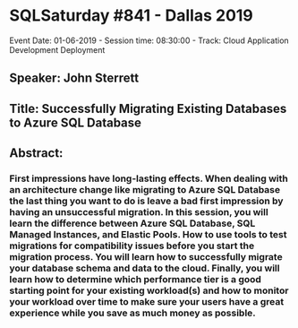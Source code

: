 # SQLSaturday #841 - Dallas 2019
Event Date: 01-06-2019 - Session time: 08:30:00 - Track: Cloud Application Development  Deployment
## Speaker: John Sterrett
## Title: Successfully Migrating Existing Databases to Azure SQL Database
## Abstract:
### First impressions have long-lasting effects. When dealing with an architecture change like migrating to Azure SQL Database the last thing you want to do is leave a bad first impression by having an unsuccessful migration. In this session, you will learn the difference between Azure SQL Database, SQL Managed Instances, and Elastic Pools. How to use tools to test migrations for compatibility issues before you start the migration process. You will learn how to successfully migrate your database schema and data to the cloud. Finally, you will learn how to determine which performance tier is a good starting point for your existing workload(s) and how to monitor your workload over time to make sure your users have a great experience while you save as much money as possible.
